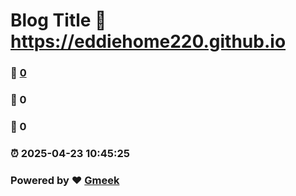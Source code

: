 # Blog Title :link: https://eddiehome220.github.io 
### :page_facing_up: [0](https://eddiehome220.github.io/tag.html) 
### :speech_balloon: 0 
### :hibiscus: 0 
### :alarm_clock: 2025-04-23 10:45:25 
### Powered by :heart: [Gmeek](https://github.com/Meekdai/Gmeek)
